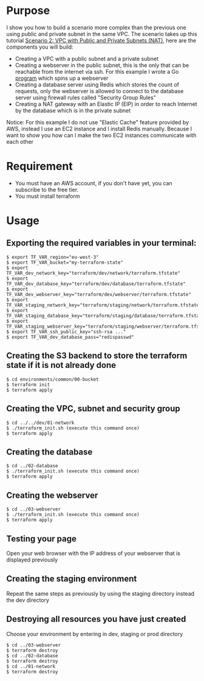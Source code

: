 # Purpose
I show you how to build a scenario more complex than the previous one
using public and private subnet in the same VPC.
The scenario takes up this tutorial
[Scenario 2: VPC with Public and Private Subnets (NAT)](https://docs.aws.amazon.com/vpc/latest/userguide/VPC_Scenario2.html?shortFooter=true),
here are the components you will build:

* Creating a VPC with a public subnet and a private subnet
* Creating a webserver in the public subnet, this is the only that can be
reachable from the internet via ssh. For this example I wrote a Go
[program](https://github.com/richardpct/go-example-tuto04) which spins up a webserver
* Creating a database server using Redis which stores the count of requests,
only the webserver is allowed to connect to the database server using firewall rules called "Security Group Rules"
* Creating a NAT gateway with an Elastic IP (EIP) in order to reach Internet
by the database which is in the private subnet

Notice: For this example I do not use "Elastic Cache" feature provided by AWS,
instead I use an EC2 instance and I install Redis manually.
Because I want to show you how can I make the two EC2 instances communicate with each other

# Requirement
* You must have an AWS account, if you don't have yet, you can subscribe to the free tier.
* You must install terraform

# Usage
## Exporting the required variables in your terminal:
    $ export TF_VAR_region="eu-west-3"
    $ export TF_VAR_bucket="my-terraform-state"
    $ export TF_VAR_dev_network_key="terraform/dev/network/terraform.tfstate"
    $ export TF_VAR_dev_database_key="terraform/dev/database/terraform.tfstate"
    $ export TF_VAR_dev_webserver_key="terraform/dev/webserver/terraform.tfstate"
    $ export TF_VAR_staging_network_key="terraform/staging/network/terraform.tfstate"
    $ export TF_VAR_staging_database_key="terraform/staging/database/terraform.tfstate"
    $ export TF_VAR_staging_webserver_key="terraform/staging/webserver/terraform.tfstate"
    $ export TF_VAR_ssh_public_key="ssh-rsa ..."
    $ export TF_VAR_dev_database_pass="redispasswd"

## Creating the S3 backend to store the terraform state if it is not already done
    $ cd environments/common/00-bucket
    $ terraform init
    $ terraform apply

## Creating the VPC, subnet and security group
    $ cd ../../dev/01-network
    $ ./terraform_init.sh (execute this command once)
    $ terraform apply

## Creating the database
    $ cd ../02-database
    $ ./terraform_init.sh (execute this command once)
    $ terraform apply

## Creating the webserver
    $ cd ../03-webserver
    $ ./terraform_init.sh (execute this command once)
    $ terraform apply

## Testing your page
Open your web browser with the IP address of your webserver that is displayed previously

## Creating the staging environment
Repeat the same steps as previously by using the staging directory instead the dev directory

## Destroying all resources you have just created
Choose your environment by entering in dev, staging or prod directory

    $ cd ../03-webserver
    $ terraform destroy
    $ cd ../02-database
    $ terraform destroy
    $ cd ../01-network
    $ terraform destroy
